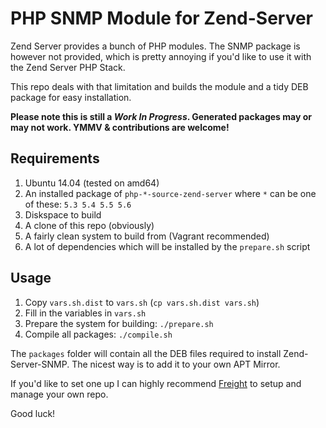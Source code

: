 PHP SNMP Module for Zend-Server
===================
Zend Server provides a bunch of PHP modules. The SNMP package is however not provided, which is pretty annoying if you'd like to use it with the Zend Server PHP Stack.

This repo deals with that limitation and builds the module and a tidy DEB package for easy installation.

**Please note this is still a *Work In Progress*. Generated packages may or may not work. YMMV & contributions are welcome!**

Requirements
-------------

 1. Ubuntu 14.04 (tested on amd64)
 2. An installed package of `php-*-source-zend-server` where `*` can be one of these: `5.3 5.4 5.5 5.6`
 3. Diskspace to build
 4. A clone of this repo (obviously)
 5. A fairly clean system to build from (Vagrant recommended)
 6. A lot of dependencies which will be installed by the `prepare.sh` script

Usage
-------------

 1. Copy `vars.sh.dist` to `vars.sh` (`cp vars.sh.dist vars.sh`)
 2. Fill in the variables in `vars.sh`
 3. Prepare the system for building: `./prepare.sh`
 4. Compile all packages: `./compile.sh`

The `packages` folder will contain all the DEB files required to install Zend-Server-SNMP. The nicest way is to add it to your own APT Mirror.

If you'd like to set one up I can highly recommend [Freight](https://github.com/rcrowley/freight) to setup and manage your own repo.

Good luck!
